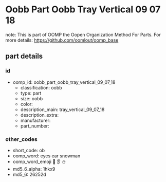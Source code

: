 # Oobb Part Oobb Tray Vertical 09 07 18  

note: This is part of OOMP the Oopen Organization Method For Parts. For more details: https://github.com/oomlout/oomp_base

##  part details





### id
* oomp_id: oobb_part_oobb_tray_vertical_09_07_18
  * classification: oobb
  * type: part
  * size: oobb
  * color: 
  * description_main: tray_vertical_09_07_18
  * description_extra: 
  * manufacturer: 
  * part_number: 

### other_codes
* short_code: ob
* oomp_word: eyes ear snowman
* oomp_word_emoji :eyes: :ear: :snowman:
* md5_6_alpha: 1hkx9
* md5_6: 26252d